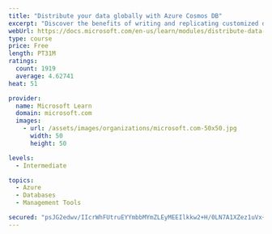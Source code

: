 ```yaml
---
title: "Distribute your data globally with Azure Cosmos DB"
excerpt: "Discover the benefits of writing and replicating customized data to regions around the world with Azure Cosmos DB global distribution."
webUrl: https://docs.microsoft.com/en-us/learn/modules/distribute-data-globally-with-cosmos-db/
type: course
price: Free
length: PT31M
ratings:
  count: 1919
  average: 4.62741
heat: 51

provider:
  name: Microsoft Learn
  domain: microsoft.com
  images:
    - url: /assets/images/organizations/microsoft.com-50x50.jpg
      width: 50
      height: 50

levels:
  - Intermediate

topics:
  - Azure
  - Databases
  - Management Tools

secured: "psJG2edwv/IIcrWhFUtruEYYmbbMYmZLEyMEEIlkkw2+H/0LN7A1XZez1uVx+MQAcN2NUcsr3veqDd01hCS2UhCxJbbgxiUt6g3wfO5qvZ7gnnMytmIp5fRdkLRVidURdLUMfyzvaC8yOnzbSu8crTE+AP6PVfD0ClQnIhRzII1EgOjIuGhOVzOC0FDIF6y7H4XsPpRUVESicPZZeqgc1ewpa9naRU3emT1ZCpqDDs7W7vdH7SENt+QD302o9LtQfLMZtrdnT1noSETc/+8iOUhqI5g2XXUn5YyTO/93U6DSgHxlHT228cYV+aF2JOh388WftmQJjFSvkzG7RPDriSHkWEXErCY413jty8boVoThvLNxuM0CVHN53szLn4VtOZXqx6ykC5a0oYBwlnlpdOhn03A8nlARSp/0R3x1+dc=;q9hpKIdU2RbaDyRnOIB81g=="
---
```


